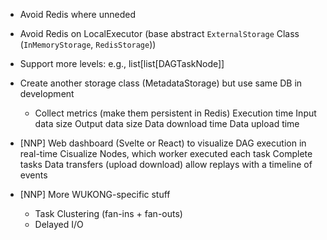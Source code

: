 - Avoid Redis where unneded
- Avoid Redis on LocalExecutor (base abstract `ExternalStorage` Class (`InMemoryStorage`, `RedisStorage`))

- Support more levels: e.g., list[list[DAGTaskNode]]

- Create another storage class (MetadataStorage) but use same DB in development
    - Collect metrics (make them persistent in Redis)
        Execution time
        Input data size
        Output data size
        Data download time
        Data upload time

- [NNP] Web dashboard (Svelte or React) to visualize DAG execution in real-time
    Cisualize Nodes, which worker executed each task
    Complete tasks
    Data transfers (upload download)
    allow replays with a timeline of events

- [NNP] More WUKONG-specific stuff
    - Task Clustering (fan-ins + fan-outs)
    - Delayed I/O